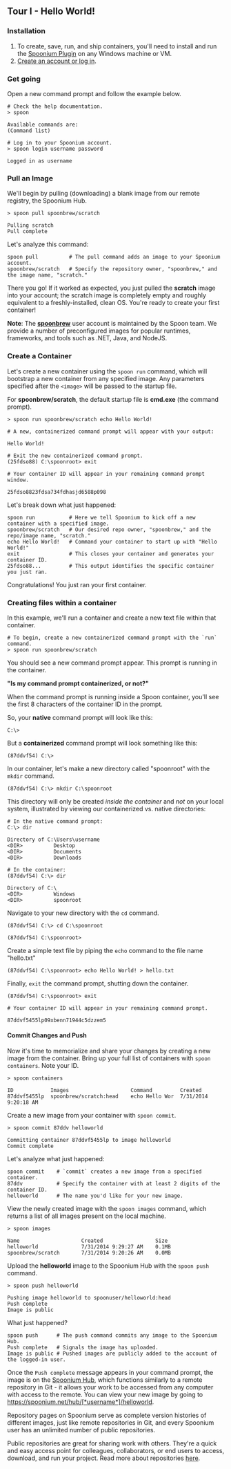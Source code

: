 ## Tour I - Hello World!

### Installation

1. To create, save, run, and ship containers, you'll need to install and run the [Spoonium Plugin](http://start.spoon.net/install) on any Windows machine or VM.
2. [Create an account or log in](http://spoon.net/sso/spoonium.net/login?return_to=https://spoonium.net/docs#try-it).

### Get going

Open a new command prompt and follow the example below.

	# Check the help documentation.
	> spoon

	Available commands are:
	(Command list)
	
	# Log in to your Spoonium account.
	> spoon login username password

	Logged in as username

### Pull an  Image

We'll begin by pulling (downloading) a blank image from our remote registry, the Spoonium Hub.

```
> spoon pull spoonbrew/scratch

Pulling scratch
Pull complete
```

Let's analyze this command:

```
spoon pull			# The pull command adds an image to your Spoonium account.
spoonbrew/scratch	# Specify the repository owner, "spoonbrew," and the image name, "scratch."
```

There you go! If it worked as expected, you just pulled the **scratch** image into your account; the scratch image is completely empty and roughly equivalent to a freshly-installed, clean OS. You're ready to create your first container!

**Note**: The **[spoonbrew](http://spoonium.net/hub/spoonbrew)** user account is maintained by the Spoon team. We provide a number of preconfigured images for popular runtimes, frameworks, and tools such as .NET, Java, and NodeJS. 

### Create a Container

Let's create a new container using the `spoon run` command, which will bootstrap a new container from any specified image. Any parameters specified after the `<image>` will be passed to the startup file. 

For **spoonbrew/scratch**, the default startup file is **cmd.exe** (the command prompt). 

```
> spoon run spoonbrew/scratch echo Hello World!

# A new, containerized command prompt will appear with your output:

Hello World! 
```

```
# Exit the new containerized command prompt.
(25fdso88) C:\spoonroot> exit
```

```
# Your container ID will appear in your remaining command prompt window.

25fdso8823fdsa734fdhasjd6588p098
```

Let's break down what just happened:

```
spoon run			# Here we tell Spoonium to kick off a new container with a specified image.
spoonbrew/scratch	# Our desired repo owner, "spoonbrew," and the repo/image name, "scratch."
echo Hello World!	# Command your container to start up with "Hello World!"
exit				# This closes your container and generates your container ID.
25fdso88...			# This output identifies the specific container you just ran.
```

Congratulations! You just ran your first container.

### Creating files within a container

In this example, we'll run a container and create a new text file within that container. 

```
# To begin, create a new containerized command prompt with the `run` command.
> spoon run spoonbrew/scratch
```

You should see a new command prompt appear. This prompt is running in the container. 

**"Is my command prompt containerized, or not?"**

When the command prompt is running inside a Spoon container, you'll see the first 8 characters of the container ID in the prompt.

So, your **native** command prompt will look like this:

	C:\>

But a **containerized** command prompt will look something like this: 

	(87ddvf54) C:\>

In our container, let's make a new directory called "spoonroot" with the `mkdir` command.

```
(87ddvf54) C:\> mkdir C:\spoonroot
```

This directory will only be created *inside the container* and *not* on your local system, illustrated by viewing our containerized vs. native directories:

```
# In the native command prompt:
C:\> dir

Directory of C:\Users\username
<DIR>          Desktop
<DIR>          Documents
<DIR>          Downloads

# In the container:
(87ddvf54) C:\> dir

Directory of C:\
<DIR>          Windows
<DIR>          spoonroot
```

Navigate to your new directory with the `cd` command.

```
(87ddvf54) C:\> cd C:\spoonroot

(87ddvf54) C:\spoonroot>
```

Create a simple text file by piping the `echo` command to the file name "hello.txt"

```
(87ddvf54) C:\spoonroot> echo Hello World! > hello.txt
```

Finally, `exit` the command prompt, shutting down the container. 

```
(87ddvf54) C:\spoonroot> exit

# Your container ID will appear in your remaining command prompt.

87ddvf5455lp09xbenn71944c5dzzem5
```

#### Commit Changes and Push

Now it's time to memorialize and share your changes by creating a new image from the container. Bring up your full list of containers with `spoon containers`. Note your ID.

```
> spoon containers
	
ID            Images                    Command  		Created
87ddvf5455lp  spoonbrew/scratch:head	echo Hello Wor  7/31/2014 9:20:18 AM
```

Create a new image from your container with `spoon commit`.

```
> spoon commit 87ddv helloworld
	
Committing container 87ddvf5455lp to image helloworld
Commit complete
```

Let's analyze what just happened:

```
spoon commit	# `commit` creates a new image from a specified container.
87ddv			# Specify the container with at least 2 digits of the container ID.
helloworld		# The name you'd like for your new image.
```

View the newly created image with the `spoon images` command, which returns a list of all images present on the local machine.

```
> spoon images
	
Name                    Created					Size
helloworld		 		7/31/2014 9:29:27 AM	0.1MB
spoonbrew/scratch	 	7/31/2014 9:20:26 AM	0.0MB
```

Upload the **helloworld** image to the Spoonium Hub with the `spoon push` command.

```
> spoon push helloworld

Pushing image helloworld to spoonuser/helloworld:head
Push complete
Image is public
```

What just happened?

```
spoon push		# The push command commits any image to the Spoonium Hub.
Push complete	# Signals the image has uploaded.
Image is public	# Pushed images are publicly added to the account of the logged-in user.
```

Once the `Push complete` message appears in your command prompt, the image is on the [Spoonium Hub](http://spoonium.net/hub), which functions similarly to a remote repository in Git - it allows your work to be accessed from any computer with access to the remote. You can view your new image by going to https://spoonium.net/hub/[*username*]/helloworld.

Repository pages on Spoonium serve as complete version histories of different images, just like remote repositories in Git, and every Spoonium user has an unlimited number of public repositories.

Public repositories are great for sharing work with others. They're a quick and easy access point for colleagues, collaborators, or end users to access, download, and run your project. Read more about repositories [here](http://spoonium.net/docs/hub#repositories).